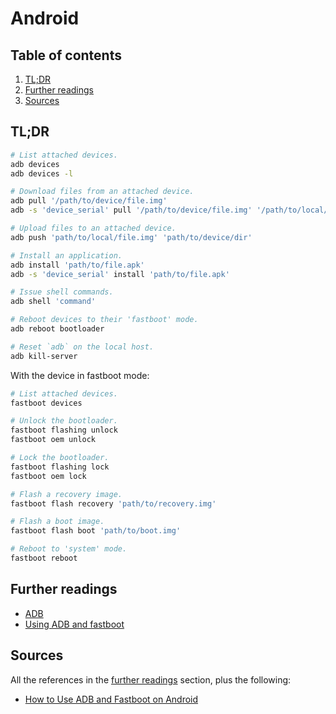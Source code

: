 # Android

## Table of contents <!-- omit in toc -->

1. [TL;DR](#tldr)
1. [Further readings](#further-readings)
1. [Sources](#sources)

## TL;DR

```sh
# List attached devices.
adb devices
adb devices -l

# Download files from an attached device.
adb pull '/path/to/device/file.img'
adb -s 'device_serial' pull '/path/to/device/file.img' '/path/to/local/file.img'

# Upload files to an attached device.
adb push 'path/to/local/file.img' 'path/to/device/dir'

# Install an application.
adb install 'path/to/file.apk'
adb -s 'device_serial' install 'path/to/file.apk'

# Issue shell commands.
adb shell 'command'

# Reboot devices to their 'fastboot' mode.
adb reboot bootloader

# Reset `adb` on the local host.
adb kill-server
```

With the device in fastboot mode:

```sh
# List attached devices.
fastboot devices

# Unlock the bootloader.
fastboot flashing unlock
fastboot oem unlock

# Lock the bootloader.
fastboot flashing lock
fastboot oem lock

# Flash a recovery image.
fastboot flash recovery 'path/to/recovery.img'

# Flash a boot image.
fastboot flash boot 'path/to/boot.img'

# Reboot to 'system' mode.
fastboot reboot
```

## Further readings

- [ADB]
- [Using ADB and fastboot]

## Sources

All the references in the [further readings] section, plus the following:

- [How to Use ADB and Fastboot on Android]

<!--
  References
  -->

<!-- Upstream -->
[adb]: https://developer.android.com/studio/command-line/adb

<!-- In-article sections -->
[further readings]: #further-readings

<!-- Others -->
[how to use adb and fastboot on android]: https://www.makeuseof.com/tag/use-adb-fastboot-android/
[using adb and fastboot]: https://wiki.lineageos.org/adb_fastboot_guide

